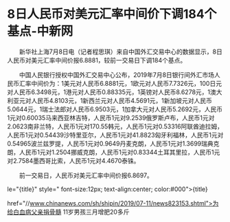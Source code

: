# 8日人民币对美元汇率中间价下调184个基点-中新网

　　新华社上海7月8日电（记者程思琪）来自中国外汇交易中心的数据显示，8日人民币对美元汇率中间价报6.8881，较前一交易日下调184个基点。

　　中国人民银行授权中国外汇交易中心公布，2019年7月8日银行间外汇市场人民币汇率中间价为：1美元对人民币6.8881元，1欧元对人民币7.7326元，100日元对人民币6.3498元，1港元对人民币0.88335元，1英镑对人民币8.6278元，1澳大利亚元对人民币4.8103元，1新西兰元对人民币4.5691元，1新加坡元对人民币5.0644元，1瑞士法郎对人民币6.9503元，1加拿大元对人民币5.2692元，人民币1元对0.60035马来西亚林吉特，人民币1元对9.2539俄罗斯卢布，人民币1元对2.0623南非兰特，人民币1元对170.55韩元，人民币1元对0.53316阿联酋迪拉姆，人民币1元对0.54439沙特里亚尔，人民币1元对41.8823匈牙利福林，人民币1元对0.54965波兰兹罗提，人民币1元对0.9649丹麦克朗，人民币1元对1.3699瑞典克朗，人民币1元对1.2504挪威克朗，人民币1元对0.83344土耳其里拉，人民币1元对2.7584墨西哥比索，人民币1元对4.4670泰铢。

　　前一交易日，人民币对美元汇率中间价报6.8697。

le="{title}" style=" font-size:12px; text-align:center; color:#000">{title}

href="//www.chinanews.com/sh/shipin/2019/07-11/news823153.shtml">为给白血病父亲捐骨髓 11岁男孩三月增肥20多斤
